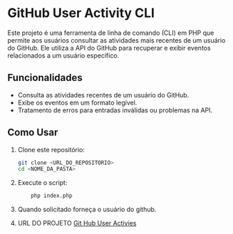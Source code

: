 # GitHub User Activity CLI

Este projeto é uma ferramenta de linha de comando (CLI) em PHP que permite aos usuários consultar as atividades mais recentes de um usuário do GitHub. Ele utiliza a API do GitHub para recuperar e exibir eventos relacionados a um usuário específico.

## Funcionalidades

- Consulta as atividades recentes de um usuário do GitHub.
- Exibe os eventos em um formato legível.
- Tratamento de erros para entradas inválidas ou problemas na API.

## Como Usar

1. Clone este repositório:
   ```bash
   git clone <URL_DO_REPOSITORIO>
   cd <NOME_DA_PASTA>

2. Execute o script:

    ```bash
        php index.php
    ```
3. Quando solicitado forneça o usuário do github.

4. URL DO PROJETO [Git Hub User Activies](https://github.com/ryan-junio-oliveira/github-user-activity)
